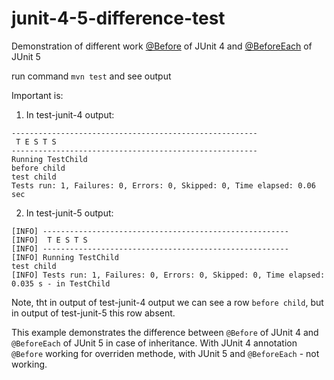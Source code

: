 # junit-4-5-difference-test
Demonstration of different work [@Before](https://junit.org/junit4/javadoc/4.13.2/index.html?org/junit/Before.html) of JUnit 4 and [@BeforeEach](https://junit.org/junit5/docs/5.9.0/api/org.junit.jupiter.api/org/junit/jupiter/api/BeforeEach.html) of JUnit 5

run command `mvn test` and see output

Important is:

1) In test-junit-4 output:

```
-------------------------------------------------------
 T E S T S
-------------------------------------------------------
Running TestChild
before child
test child
Tests run: 1, Failures: 0, Errors: 0, Skipped: 0, Time elapsed: 0.06 sec
```

2) In test-junit-5 output:

```
[INFO] -------------------------------------------------------
[INFO]  T E S T S
[INFO] -------------------------------------------------------
[INFO] Running TestChild
test child
[INFO] Tests run: 1, Failures: 0, Errors: 0, Skipped: 0, Time elapsed: 0.035 s - in TestChild
```

Note, tht in output of test-junit-4 output we can see a row `before child`, but in output of test-junit-5 this row absent.

This example demonstrates the difference between `@Before` of JUnit 4 and `@BeforeEach` of JUnit 5 in case of inheritance. With JUnit 4 annotation `@Before` working for overriden methode, with JUnit 5 and `@BeforeEach` - not working.
